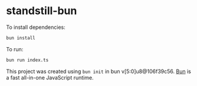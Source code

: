# standstill-bun

To install dependencies:

```bash
bun install
```

To run:

```bash
bun run index.ts
```

This project was created using `bun init` in bun v[5:0]u8@106f39c56. [Bun](https://bun.sh) is a fast all-in-one JavaScript runtime.
